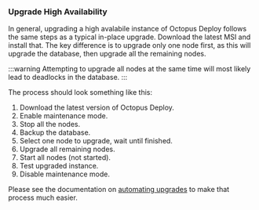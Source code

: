 ### Upgrade High Availability

In general, upgrading a high avalabile instance of Octopus Deploy follows the same steps as a typical in-place upgrade.  Download the latest MSI and install that.  The key difference is to upgrade only one node first, as this will upgrade the database, then upgrade all the remaining nodes.  

:::warning
Attempting to upgrade all nodes at the same time will most likely lead to deadlocks in the database.
:::

The process should look something like this:

1. Download the latest version of Octopus Deploy.
1. Enable maintenance mode.
1. Stop all the nodes.
1. Backup the database.
1. Select one node to upgrade, wait until finished.
1. Upgrade all remaining nodes.
1. Start all nodes (not started).
1. Test upgraded instance.
1. Disable maintenance mode.

Please see the documentation on [automating upgrades](/docs/administration/upgrading/guide/automate-upgrades.md) to make that process much easier.